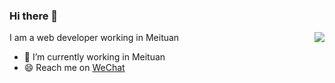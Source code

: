### Hi there 👋

<img align="right" src="https://github-readme-stats.vercel.app/api?username=SimonZhangITer&show_icons=true&icon_color=0366d6&text_color=24292e&bg_color=ffffff&hide_title=true" />

I am a web developer working in Meituan

- 🔭 I’m currently working in Meituan
- 😄 Reach me on [WeChat](https://p1.meituan.net/ifepiclib/7746e4b63732d8fad8ace7b0a3eb52ab69735.jpg)

